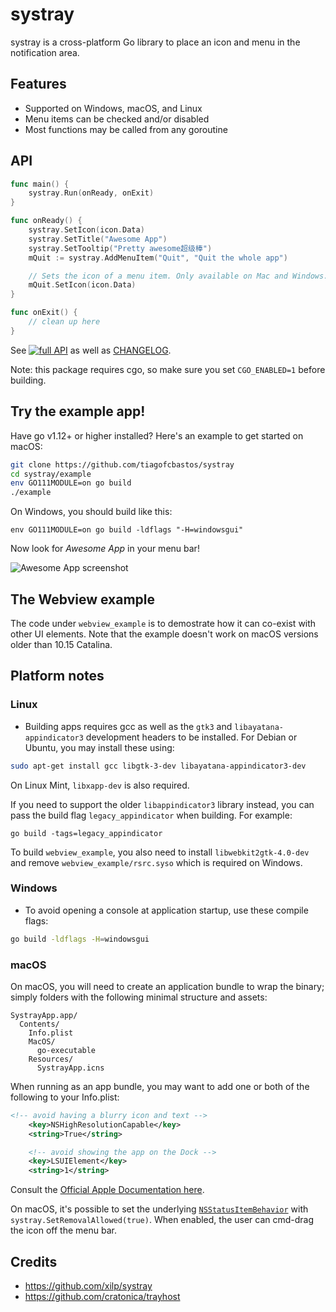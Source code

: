# systray

systray is a cross-platform Go library to place an icon and menu in the notification area.

## Features

* Supported on Windows, macOS, and Linux
* Menu items can be checked and/or disabled
* Most functions may be called from any goroutine

## API

```go
func main() {
	systray.Run(onReady, onExit)
}

func onReady() {
	systray.SetIcon(icon.Data)
	systray.SetTitle("Awesome App")
	systray.SetTooltip("Pretty awesome超级棒")
	mQuit := systray.AddMenuItem("Quit", "Quit the whole app")

	// Sets the icon of a menu item. Only available on Mac and Windows.
	mQuit.SetIcon(icon.Data)
}

func onExit() {
	// clean up here
}
```

See [![full API](https://pkg.go.dev/badge/github.com/getlantern/systray.svg)](https://pkg.go.dev/github.com/getlantern/systray) as well as [CHANGELOG](https://github.com/tiagofcbastos/systray/tree/master/CHANGELOG.md).

Note: this package requires cgo, so make sure you set `CGO_ENABLED=1` before building.

## Try the example app!

Have go v1.12+ or higher installed? Here's an example to get started on macOS:

```sh
git clone https://github.com/tiagofcbastos/systray
cd systray/example
env GO111MODULE=on go build
./example
```

On Windows, you should build like this:

```
env GO111MODULE=on go build -ldflags "-H=windowsgui"
```

Now look for *Awesome App* in your menu bar!

![Awesome App screenshot](example/screenshot.png)

## The Webview example

The code under `webview_example` is to demostrate how it can co-exist with other UI elements. Note that the example doesn't work on macOS versions older than 10.15 Catalina.

## Platform notes

### Linux

* Building apps requires gcc as well as the `gtk3` and `libayatana-appindicator3` development headers to be installed. For Debian or Ubuntu, you may install these using:

```sh
sudo apt-get install gcc libgtk-3-dev libayatana-appindicator3-dev
```

On Linux Mint, `libxapp-dev` is also required.

If you need to support the older `libappindicator3` library instead, you can pass the build flag `legacy_appindicator`
when building. For example:

```
go build -tags=legacy_appindicator
```

To build `webview_example`, you also need to install `libwebkit2gtk-4.0-dev` and remove `webview_example/rsrc.syso` which is required on Windows.

### Windows

* To avoid opening a console at application startup, use these compile flags:

```sh
go build -ldflags -H=windowsgui
```

### macOS

On macOS, you will need to create an application bundle to wrap the binary; simply folders with the following minimal structure and assets:

```
SystrayApp.app/
  Contents/
    Info.plist
    MacOS/
      go-executable
    Resources/
      SystrayApp.icns
```

When running as an app bundle, you may want to add one or both of the following to your Info.plist:

```xml
<!-- avoid having a blurry icon and text -->
	<key>NSHighResolutionCapable</key>
	<string>True</string>

	<!-- avoid showing the app on the Dock -->
	<key>LSUIElement</key>
	<string>1</string>
```

Consult the [Official Apple Documentation here](https://developer.apple.com/library/archive/documentation/CoreFoundation/Conceptual/CFBundles/BundleTypes/BundleTypes.html#//apple_ref/doc/uid/10000123i-CH101-SW1).

On macOS, it's possible to set the underlying
[`NSStatusItemBehavior`](https://developer.apple.com/documentation/appkit/nsstatusitembehavior?language=objc)
with `systray.SetRemovalAllowed(true)`. When enabled, the user can cmd-drag the
icon off the menu bar.

## Credits

- https://github.com/xilp/systray
- https://github.com/cratonica/trayhost
